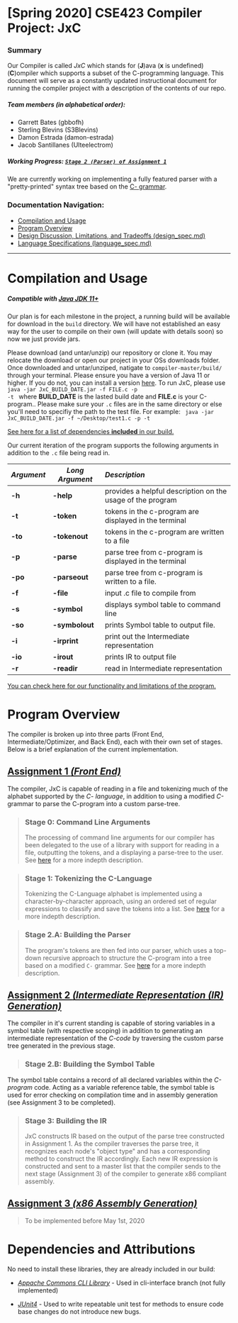 # [Spring 2020] CSE423 Compiler Project: JxC

### Summary
Our Compiler is called *JxC* which stands for (**J**)ava (**x** is undefined) (**C**)ompiler which supports a subset of the C-programming language. This document will serve as a constantly updated instructional document for running the compiler project with a description of the contents of our repo.

##### Team members (in alphabetical order):
* Garrett Bates (gbbofh)
* Sterling Blevins (S3Blevins)
* Damon Estrada (damon-estrada)
* Jacob Santillanes (Ulteelectrom)

##### Working Progress: [`Stage 2 (Parser) of Assignment 1`](docs/design_spec.md)

We are currently working on implementing a fully featured parser with a "pretty-printed" syntax tree based on the [C- grammar](http://marvin.cs.uidaho.edu/Teaching/CS445/c-Grammar.pdf).

### Documentation Navigation:
* [Compilation and Usage](#compilation-and-usage)
* [Program Overview](#program-overview)
* [Design Discussion, Limitations, and Tradeoffs (design_spec.md)](docs/design_spec.md)
* [Language Specifications (language_spec.md)](docs/language_spec.md)

---
# Compilation and Usage
##### Compatible with [Java JDK 11+](https://www.oracle.com/java/technologies/javase-jdk11-downloads.html)
Our plan is for each milestone in the project, a running build will be available for download in the `build` directory. We will have not established an easy way for the user to compile on their own (will update with details soon) so now we just provide jars.

Please download (and untar/unzip) our repository or clone it. You may relocate the download or open our project in your OSs downloads folder. Once downloaded and untar/unziped, natigate to `compiler-master/build/` through your terminal. Please ensure you have a version of Java 11 or higher. If you do not, you can install a version [here](https://www.oracle.com/java/technologies/javase-jdk11-downloads.html). To run JxC, please use
  <code>
    java -jar JxC_BUILD_DATE.jar -f FILE.c -p -t
  </code>
where **BUILD_DATE** is the lasted build date and **FILE.c** is your C-program.. Please make sure your `.c` files are in the same directory or else you'll need to specifiy the path to the test file. For example:
<code>
  java -jar JxC_BUILD_DATE.jar -f ~/Desktop/test1.c -p -t
</code>

[See here for a list of dependencies **included** in our build.](#dependencies-and-attributions)  

Our current iteration of the program supports the following arguments in addition to the `.c` file being read in.

*Argument* | *Long Argument* | *Description*
--- | --- | :---
**-h** | **-help** | provides a helpful description on the usage of the program
**-t** | **-token** | tokens in the c-program are displayed in the terminal
**-to** | **-tokenout** | tokens in the c-program are written to a file
**-p** | **-parse** | parse tree from c-program is displayed in the terminal
**-po** | **-parseout** | parse tree from c-program is written to a file.
**-f** | **-file** | input .c file to compile from
**-s** | **-symbol** | displays symbol table to command line
**-so** | **-symbolout** | prints Symbol table to output file.
**-i** | **-irprint** | print out the Intermediate representation
**-io** | **-irout** | prints IR to output file
**-r** | **-readir** | read in Intermediate representation

[You can check here for our functionality and limitations of the program.](docs/design_spec.md#functionality-and-limitations)

# Program Overview
The compiler is broken up into three parts (Front End, Intermediate/Optimizer, and Back End), each with their own set of stages. Below is a brief explanation of the current implementation.

## [Assignment 1 *(Front End)*](docs/design_spec.md)
The compiler, JxC is capable of reading in a file and tokenizing much of the alphabet supported by the *C- language*, in addition to using a modified *C-* grammar to parse the C-program into a custom parse-tree.

>### Stage 0: Command Line Arguments
>The processing of command line arguments for our compiler has been delegated to the use of a library with support for reading in a file, outputting the tokens, and a displaying a parse-tree to the user. See [here](docs/design_spec.md#stage-0-command-line-interface) for a more indepth description.

>### Stage 1: Tokenizing the C-Language
>Tokenizing the C-Language alphabet is implemented using a character-by-character approach, using an ordered set of regular expressions to classify and save the tokens into a list. See [here](docs/design_spec.md#stage-1-scanner) for a more indepth description.

>### Stage 2.A: Building the Parser
>The program's tokens are then fed into our parser, which uses a top-down recursive approach to structure the C-program into a tree based on a modified `C-` grammar. See [here](docs/design_spec.md#stage-2-parser) for a more indepth description.


## [Assignment 2 *(Intermediate Representation (IR) Generation)*](docs/design_spec.md)
The compiler in it's current standing is capable of storing variables in a symbol table (with respective scoping) in addition to generating an intermediate representation of the *C-code* by traversing the custom parse tree generated in the previous stage.

>### Stage 2.B: Building the Symbol Table
The symbol table contains a record of all declared variables within the *C-program* code. Acting as a variable reference table, the symbol table is used for error checking on compilation time and in assembly generation (see Assignment 3 to be completed).

>### Stage 3: Building the IR
>JxC constructs IR based on the output of the parse tree constructed in Assignment 1. As the compiler traverses the parse tree, it recognizes each node's "object type" and has a corresponding method to construct the IR accordingly. Each new IR expression is constructed and sent to a master list that the compiler sends to the next stage (Assignment 3) of the compiler to generate x86 compliant assembly.

## [Assignment 3 *(x86 Assembly Generation)*](docs/design_spec.md)
>To be implemented before May 1st, 2020


# Dependencies and Attributions
No need to install these libraries, they are already included in our build:
* [*Appache Commons CLI Library*](http://commons.apache.org/proper/commons-cli/) - Used in cli-interface branch (not fully implemented)

* [*JUnit4*](https://junit.org/junit4/) - Used to write repeatable unit test for methods to ensure code base changes do not introduce new bugs.
